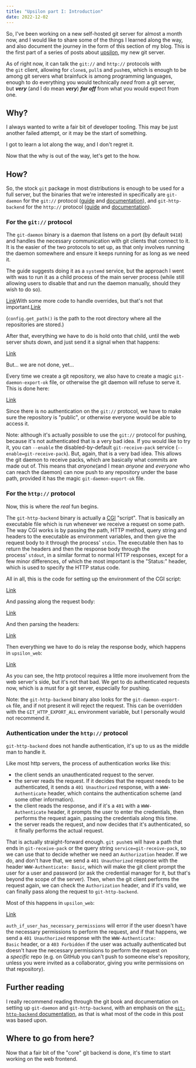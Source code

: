 ```yaml
---
title: "Upsilon part I: Introduction"
date: 2022-12-02
---
```

So, I've been working on a new self-hosted git server for almost a month now, and I would like to share some of the things I learned along the way, and also document the journey in the form of this section of my blog. This is the first part of a series of posts about [upsilon](https://github.com/dnbln/upsilon), my new git server.

As of right now, it can talk the `git://` and `http://` protocols with the `git` client, allowing for `clone`s, `pull`s and `push`es, which is enough to be among git servers what brainfuck is among programming languages, enough to do everything you would technically _need_ from a git server, but **_very_** (and I do mean **_very_**) **_far off_** from what you would expect from one.

## Why?

I always wanted to write a fair bit of developer tooling. This may be just another failed attempt, or it may be the start of something.

I got to learn a lot along the way, and I don't regret it.

Now that the why is out of the way, let's get to the how.

## How?

So, the stock `git` package in most distributions is enough to be used for a full server, but the binaries that we're interested in specifically are `git-daemon` for the `git://` protocol ([guide](https://git-scm.com/book/en/v2/Git-on-the-Server-Git-Daemon) and [documentation](https://git-scm.com/docs/git-daemon)), and `git-http-backend` for the `http://` protocol ([guide](https://git-scm.com/book/en/v2/Git-on-the-Server-Smart-HTTP) and [documentation](https://git-scm.com/docs/git-http-backend)).

### For the `git://` protocol

The `git-daemon` binary is a daemon that listens on a port (by default `9418`) and handles the necessary communication with git clients that connect to it. It is the easier of the two protocols to set up, as that only involves running the daemon somewhere and ensure it keeps running for as long as we need it.

The guide suggests doing it as a `systemd` service, but the approach I went with was to run it as a child process of the main server process (while still allowing users to disable that and run the daemon manually, should they wish to do so).

[Link](https://github.com/dnbln/upsilon/blob/52921f2250612d936cf42652739731ec54fdd8f5/crates/upsilon-vcs/src/daemon.rs#L40-L50)With some more code to handle overrides, but that's not that important.[Link](https://github.com/dnbln/upsilon/blob/52921f2250612d936cf42652739731ec54fdd8f5/crates/upsilon-vcs/src/daemon.rs#L95-L97)

(`config.get_path()` is the path to the root directory where all the repositories are stored.)

After that, everything we have to do is hold onto that child, until the web server shuts down, and just send it a signal when that happens:

[Link](https://github.com/dnbln/upsilon/blob/52921f2250612d936cf42652739731ec54fdd8f5/crates/upsilon-web/src/git/git_protocol.rs#L45-L52)

But... we are not done, yet...

Every time we create a git repository, we also have to create a magic `git-daemon-export-ok` file, or otherwise the git daemon will refuse to serve it. This is done here:

[Link](https://github.com/dnbln/upsilon/blob/52921f2250612d936cf42652739731ec54fdd8f5/crates/upsilon-vcs/src/lib.rs#L371-L375)

Since there is no authentication on the `git://` protocol, we have to make sure the repository is "public", or otherwise everyone would be able to access it.

Note: although it's actually possible to use the `git://` protocol for pushing, because it's not authenticated that is a very bad idea. If you would like to try it, you can `--enable` the disabled-by-default `git-receive-pack` service (`--enable=git-receive-pack`). But, again, that is a very bad idea. This allows the git daemon to receive packs, which are basically what commits are made out of. This means that _anyone_(and I mean _anyone_ and _everyone_ who can reach the daemon) can now push to any repository under the base path, provided it has the magic `git-daemon-export-ok` file.

### For the `http://` protocol

Now, this is where the _real_ fun begins.

The `git-http-backend` binary is actually a [CGI](https://en.wikipedia.org/wiki/Common_Gateway_Interface) "script". That is basically an executable file which is run whenever we receive a request on some path. The way CGI works is by passing the path, HTTP method, query string and headers to the executable as environment variables, and then give the request body to it through the process' `stdin`. The executable then has to return the headers and then the response body through the process' `stdout`, in a similar format to normal HTTP responses, except for a few minor differences, of which the most important is the "Status:" header, which is used to specify the HTTP status code.

All in all, this is the code for setting up the environment of the CGI script:

[Link](https://github.com/dnbln/upsilon/blob/52921f2250612d936cf42652739731ec54fdd8f5/crates/upsilon-vcs/src/http_backend.rs#L232-L276)

And passing along the request body:

[Link](https://github.com/dnbln/upsilon/blob/52921f2250612d936cf42652739731ec54fdd8f5/crates/upsilon-vcs/src/http_backend.rs#L278-L290)

And then parsing the headers:

[Link](https://github.com/dnbln/upsilon/blob/52921f2250612d936cf42652739731ec54fdd8f5/crates/upsilon-vcs/src/http_backend.rs#L292-L330)

Then everything we have to do is relay the response body, which happens in `upsilon_web`:

[Link](https://github.com/dnbln/upsilon/blob/52921f2250612d936cf42652739731ec54fdd8f5/crates/upsilon-web/src/git/git_http_protocol.rs#L353-L371)

As you can see, the http protocol requires a little more involvement from the web server's side, but it's not that bad. We get to do authenticated requests now, which is a must for a git server, especially for pushing.

Note: the `git-http-backend` binary also looks for the `git-daemon-export-ok` file, and if not present it will reject the request. This can be overridden with the `GIT_HTTP_EXPORT_ALL` environment variable, but I personally would not recommend it.

### Authentication under the `http://` protocol

`git-http-backend` does not handle authentication, it's up to us as the middle man to handle it.

Like most http servers, the process of authentication works like this:

- the client sends an unauthenticated request to the server.
- the server reads the request. If it decides that the request needs to be authenticated, it sends a `401 Unauthorized` response, with a `WWW-Authenticate` header, which contains the authentication scheme (and some other information).
- the client reads the response, and if it's a `401` with a `WWW-Authenticate` header, it prompts the user to enter the credentials, then performs the request again, passing the credentials along this time.
- the server reads the request, and now decides that it's authenticated, so it finally performs the actual request.

That is actually straight-forward enough. `git push`es will have a path that ends in `git-receive-pack` or the query string `service=git-receive-pack`, so we can use that to decide whether we need an `Authorization` header. If we do, and don't have that, we send a `401 Unauthorized` response with the header `WWW-Authenticate: Basic`, which will make the git client prompt the user for a user and password (or ask the credential manager for it, but that's beyond the scope of the server). Then, when the git client performs the request again, we can check the `Authorization` header, and if it's valid, we can finally pass along the request to `git-http-backend`.

Most of this happens in `upsilon_web`:

[Link](https://github.com/dnbln/upsilon/blob/52921f2250612d936cf42652739731ec54fdd8f5/crates/upsilon-web/src/git/git_http_protocol.rs#L435-L463)

`auth_if_user_has_necessary_permissions` will error if the user doesn't have the necessary permissions to perform the request, and if that happens, we send a `401 Unauthorized` response with the `WWW-Authenticate: Basic` header, or a `403 Forbidden` if the user was actually authenticated but doesn't have the necessary permissions to perform the request on a _specific_ repo (e.g. on GitHub you can't push to someone else's repository, unless you were invited as a collaborator, giving you write permissions on that repository).

## Further reading

I really recommend reading through the git book and documentation on setting up `git-daemon` and `git-http-backend`, with an emphasis on the [`git-http-backend` documentation](https://git-scm.com/docs/git-http-backend), as that is what most of the code in this post was based upon.

## Where to go from here?

Now that a fair bit of the "core" git backend is done, it's time to start working on the web frontend.